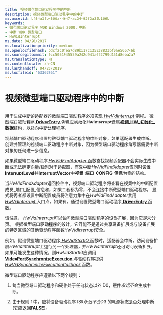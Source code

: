 ```yaml
---
title: 视频微型端口驱动程序中的中断
description: 视频微型端口驱动程序中的中断
ms.assetid: bf84a3fb-860a-4647-ac34-93f3a22b166b
keywords:
- 微型端口驱动程序 WDK Windows 2000，中断
- 中断 WDK 微型端口
- HwVidInterrupt
ms.date: 04/20/2017
ms.localizationpriority: medium
ms.openlocfilehash: bdcf2c0fea7d89b117c135238833bf0ae565746b
ms.sourcegitcommit: 0cc5051945559a242d941a6f2799d161d8eba2a7
ms.translationtype: MT
ms.contentlocale: zh-CN
ms.lasthandoff: 04/23/2019
ms.locfileid: "63362261"
---
```

# <a name="interrupts-in-video-miniport-drivers"></a>视频微型端口驱动程序中的中断


## <span id="ddk_interrupts_in_video_miniport_drivers_gg"></span><span id="DDK_INTERRUPTS_IN_VIDEO_MINIPORT_DRIVERS_GG"></span>


用于生成中断的适配器的微型端口驱动程序必须实现[ *HwVidInterrupt* ](https://msdn.microsoft.com/library/windows/hardware/ff567349)例程。 微型端口驱动程序[ **DriverEntry** ](https://msdn.microsoft.com/library/windows/hardware/ff556159)例程应初始化**HwInterrupt**隶属[**视频\_HW\_初始化\_数据**](https://msdn.microsoft.com/library/windows/hardware/ff570505)结构，以指向中断处理程序。

视频端口驱动程序设置的微型端口驱动程序的中断对象，如果适配器生成中断。 创建并管理的视频端口驱动程序中断对象，因为微型端口驱动程序编写器需要中断对象的任何进一步信息。

如果微型端口驱动程序[ *HwVidFindAdapter* ](https://msdn.microsoft.com/library/windows/hardware/ff567332)函数查找视频适配器不会实际生成中断或无法确定向量/级别对于适配器，有效中断*HwVidFindAdapter*应同时设置**InterruptLevel**并**InterruptVector**中[**视频\_端口\_CONFIG\_信息**](https://msdn.microsoft.com/library/windows/hardware/ff570531)为零的结构。

当*HwVidFindAdapter*返回控件中，视频端口驱动程序将查看在视频中的中断配置成员\_端口\_配置\_信息和，如果二者都为零，不会连接中断微型端口驱动程序。 显式将两者都设置中断配置成员将注意力集中在*HwVidFindAdapter*禁用[ *HwVidInterrupt* ](https://msdn.microsoft.com/library/windows/hardware/ff567349)入口点，如果有，通过设置微型端口驱动程序[ **DriverEntry** ](https://msdn.microsoft.com/library/windows/hardware/ff556159)函数。

请注意， *HwVidInterrupt*可以访问微型端口驱动程序的设备扩展，因为它是未分页。 根据微型端口驱动程序的设计，它可能不是通过共享设备扩展或与设备扩展的特定区域的其他驱动程序函数*HwVidInterrupt*安全。

例如，假设微型端口驱动程序[ *HwVidStartIO* ](https://msdn.microsoft.com/library/windows/hardware/ff567367)函数时，适配器会中断，访问设备扩展*HwVidInterrupt*上运行另一个处理器，并*HwVidInterrupt*还可访问设备扩展。 如果可能发生这种情况，则*HwVidStartIO*应调用[ **VideoPortSynchronizeExecution** ](https://msdn.microsoft.com/library/windows/hardware/ff570372)与驱动程序提供[ *HwVidSynchronizeExecutionCallback* ](https://msdn.microsoft.com/library/windows/hardware/ff567369)函数。

微型端口驱动程序应遵循以下两个规则：

1.  每当微型端口驱动程序和硬件处于任何状态以外 D0，硬件*永远不会*生成中断。

2.  由于规则 1 中，应将设备驱动程序 ISR*永远不会*D3 的电源状态是否处理中断 (它应返回**FALSE**)。

 

 





